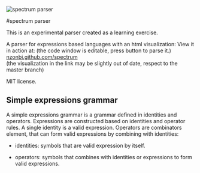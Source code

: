 ![spectrum parser](http://nzonbi.github.io/spectrum/img/spectrum_parser.svg)

#spectrum parser

This is an experimental parser created as a learning exercise.

A parser for expressions based languages
with an html visualization:
View it in action at: (the code window is editable, press
button to parse it.)
[nzonbi.github.com/spectrum](http://nzonbi.github.com/spectrum)  
(the visualization in the link may be slightly 
out of date, respect to the master branch)  

MIT license.  



## Simple expressions grammar

A simple expressions grammar is a grammar defined in identities and operators. 
Expressions are constructed based on identities and operator rules. A single identity is a valid expression. Operators are combinators element, that can form valid expressions by combining with identities:

* identities: symbols that are valid expression by itself.

* operators: symbols that combines with identities or expressions to form valid expressions.




	
